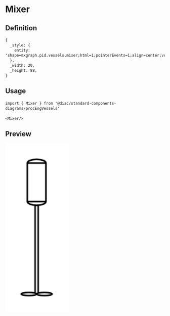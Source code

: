 # Mixer

## Definition

```
{
  _style: { 
    entity: 'shape=mxgraph.pid.vessels.mixer;html=1;pointerEvents=1;align=center;verticalLabelPosition=bottom;verticalAlign=top;dashed=0;',
  },
  _width: 20,
  _height: 88,
}
```

## Usage

```
import { Mixer } from '@diac/standard-components-diagrams/procEngVessels'

<Mixer/>
```

## Preview

<img src="./mixer.png" width="200"/>
